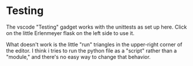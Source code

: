 # Testing

The vscode "Testing" gadget works with the unittests as set up here.
Click on the little Erlenmeyer flask on the left side to use it.

What doesn't work is the little "run" triangles in the upper-right corner
of the editor.  I think i tries to run the python file as a "script"
rather than a "module," and there's no easy way to change that behavior.